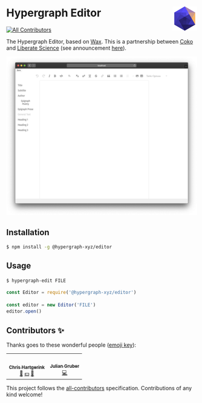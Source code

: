 # Hypergraph Editor <img src="https://raw.githubusercontent.com/hypergraph-xyz/design/main/hypergraph-logomark-1024-square.png" align="right" height="64" />

<!-- ALL-CONTRIBUTORS-BADGE:START - Do not remove or modify this section -->

[![All Contributors](https://img.shields.io/badge/all_contributors-2-orange.svg?style=flat-square)](#contributors-)

<!-- ALL-CONTRIBUTORS-BADGE:END -->

The Hypergraph Editor, based on [Wax](https://gitlab.coko.foundation/wax/wax-prosemirror). This is a partnership between [Coko](https://coko.foundation) and [Liberate Science](https://libscie.org) (see announcement [here](https://blog.libscie.org/partnering-with-coko/)).

![Screenshot](screenshot.png)

## Installation

```bash
$ npm install -g @hypergraph-xyz/editor
```

## Usage

```bash
$ hypergraph-edit FILE
```

```js
const Editor = require('@hypergraph-xyz/editor')

const editor = new Editor('FILE')
editor.open()
```

## Contributors ✨

Thanks goes to these wonderful people ([emoji key](https://allcontributors.org/docs/en/emoji-key)):

<!-- ALL-CONTRIBUTORS-LIST:START - Do not remove or modify this section -->
<!-- prettier-ignore-start -->
<!-- markdownlint-disable -->
<table>
  <tr>
    <td align="center"><a href="https://chjh.nl"><img src="https://avatars0.githubusercontent.com/u/2946344?v=4" width="100px;" alt=""/><br /><sub><b>Chris Hartgerink</b></sub></a><br /><a href="#maintenance-chartgerink" title="Maintenance">🚧</a> <a href="#financial-chartgerink" title="Financial">💵</a> <a href="#business-chartgerink" title="Business development">💼</a></td>
    <td align="center"><a href="https://github.com/juliangruber"><img src="https://avatars2.githubusercontent.com/u/10247?v=4" width="100px;" alt=""/><br /><sub><b>Julian Gruber</b></sub></a><br /><a href="https://github.com/hypergraph-xyz/editor/commits?author=juliangruber" title="Code">💻</a></td>
  </tr>
</table>

<!-- markdownlint-enable -->
<!-- prettier-ignore-end -->

<!-- ALL-CONTRIBUTORS-LIST:END -->

This project follows the [all-contributors](https://github.com/all-contributors/all-contributors) specification. Contributions of any kind welcome!
